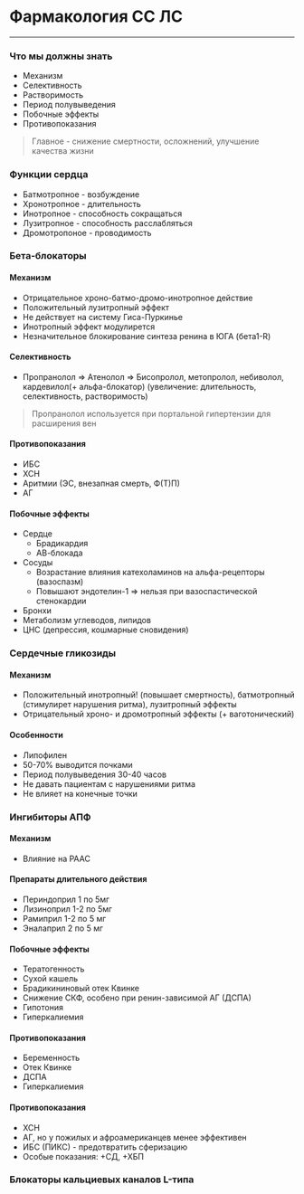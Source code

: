 # Фармакология СС ЛС
***
### Что мы должны знать
* Механизм
* Селективность
* Растворимость
* Период полувыведения
* Побочные эффекты
* Противопоказания

> Главное - снижение смертности, осложнений, улучшение качества жизни

### Функции сердца
* Батмотропное - возбуждение
* Хронотропное - длительность
* Инотропное - способность сокращаться
* Лузитропное - способность расслабляться
* Дромотропоное - проводимость

### Бета-блокаторы

#### Механизм
* Отрицательное хроно-батмо-дромо-инотропное действие
* Положительный лузитропный эффект
* Не действует на систему Гиса-Пуркинье
* Инотропный эффект модулирется
* Незначительное блокирование синтеза ренина в ЮГА (бета1-R)

#### Селективность
* Пропранолол => Атенолол => Бисопролол, метопролол, небиволол, кардевилол(+ альфа-блокатор) (увеличение: длительность, селективность, растворимость)
> Пропранолол используется при портальной гипертензии для расширения вен

#### Противопоказания
* ИБС
* ХСН
* Аритмии (ЭС, внезапная смерть, Ф(Т)П)
* АГ

#### Побочные эффекты
* Сердце
  * Брадикардия
  * АВ-блокада
* Сосуды
  * Возрастание влияния катехоламинов на альфа-рецепторы (вазоспазм)
  * Повышают эндотелин-1 => нельзя при вазоспастической стенокардии
* Бронхи
* Метаболизм углеводов, липидов
* ЦНС (депрессия, кошмарные сновидения)

### Сердечные гликозиды

#### Механизм
* Положительный инотропный! (повышает смертность), батмотропный (стимулирет нарушения ритма), лузитропный эффекты
* Отрицательный хроно- и дромотропный эффекты (+ ваготонический)

#### Особенности
* Липофилен
* 50-70%  выводится почками
* Период полувыведения 30-40 часов
* Не давать пациентам с нарушениями ритма
* Не влияет на конечные точки

### Ингибиторы АПФ

#### Механизм
* Влияние на РААС

#### Препараты длительного действия
* Периндоприл 1 по 5мг
* Лизиноприл 1-2 по 5мг
* Рамиприл 1-2 по 5 мг
* Эналаприл 2 по 5 мг

#### Побочные эффекты
* Тератогенность
* Сухой кашель
* Брадикининовый отек Квинке
* Снижение СКФ, особено при ренин-зависимой АГ (ДСПА)
* Гипотония
* Гиперкалиемия

#### Противопоказания
* Беременность
* Отек Квинке
* ДСПА
* Гиперкалиемия

#### Противопоказания
* ХСН
* АГ, но у пожилых и афроамериканцев менее эффективен
* ИБС (ПИКС) - предотвратить сферизацию
* Особые показания: +СД, +ХБП

### Блокаторы кальциевых каналов L-типа
